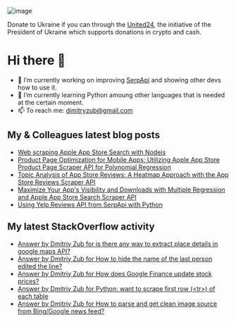 ![image](https://user-images.githubusercontent.com/78694043/173765763-2ac383da-2612-45c3-b7fc-819728ab8c0d.png)

Donate to Ukraine if you can through the [United24](https://u24.gov.ua/), the initiative of the President of Ukraine which supports donations in crypto and cash.

# Hi there 👋

- 🔭 I’m currently working on improving [SerpApi](https://github.com/serpapi) and showing other devs how to use it.
- 🌱 I’m currently learning Python amoung other languages that is needed at the certain moment.
- 📫 To reach me: dimitryzub@gmail.com


## My & Сolleagues latest blog posts
<!-- BLOG-POST-LIST:START -->
- [Web scraping Apple App Store Search with Nodejs](https://serpapi.com/blog/web-scraping-apple-app-store-search-with-nodejs/)
- [Product Page Optimization for Mobile Apps: Utilizing Apple App Store Product Page Scraper API for Polynomial Regression](https://serpapi.com/blog/product-page-optimization-for-mobile-apps-utilizing-apple-app-store-product-page-scraper-api-for-polynomial-regression/)
- [Topic Analysis of App Store Reviews: A Heatmap Approach with the App Store Reviews Scraper API](https://serpapi.com/blog/topic-analysis-of-app-store-reviews-a-heatmap-approach-with-the-app-store-reviews-scraper-api/)
- [Maximize Your App&#39;s Visibility and Downloads with Multiple Regression and Apple App Store Search Scraper API](https://serpapi.com/blog/maximize-your-apps-visibility-and-downloads-with-multiple-regression-and-apple-app-store-search-scraper-api/)
- [Using Yelp Reviews API from SerpApi with Python](https://serpapi.com/blog/using-yelp-reviews-api-from-serpapi-with-python/)
<!-- BLOG-POST-LIST:END -->

## My latest StackOverflow activity
<!-- STACKOVERFLOW:START -->
- [Answer by Dmitriy Zub for is there any way to extract place details in google maps API?](https://stackoverflow.com/questions/74600323/is-there-any-way-to-extract-place-details-in-google-maps-api/74713933#74713933)
- [Answer by Dmitriy Zub for How to hide the name of the last person edited the line?](https://stackoverflow.com/questions/74258777/how-to-hide-the-name-of-the-last-person-edited-the-line/74261357#74261357)
- [Answer by Dmitriy Zub for How does Google Finance update stock prices?](https://stackoverflow.com/questions/16485511/how-does-google-finance-update-stock-prices/74042072#74042072)
- [Answer by Dmitriy Zub for Python: want to scrape first row &lpar;&lt;tr&gt;&rpar; of each table](https://stackoverflow.com/questions/74040999/python-want-to-scrape-first-row-tr-of-each-table/74041552#74041552)
- [Answer by Dmitriy Zub for How to parse and get clean image source from Bing/Google news feed?](https://stackoverflow.com/questions/57373536/how-to-parse-and-get-clean-image-source-from-bing-google-news-feed/74040648#74040648)
<!-- STACKOVERFLOW:END -->
